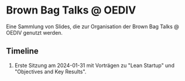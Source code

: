 # Brown Bag Talks @ OEDIV

Eine Sammlung von Slides, die zur Organisation der Brown Bag Talks @ OEDIV genutzt werden.

## Timeline

1. Erste Sitzung am 2024-01-31 mit Vorträgen zu "Lean Startup" und "Objectives and Key Results".

